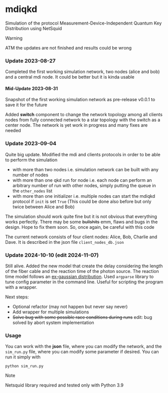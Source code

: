 # mdiqkd 

Simulation of the protocol Measurement-Device-Independent Quantum Key Distribution using NetSquid

> [!WARNING] 
> ATM the updates are not finished and results could be wrong

### Update 2023-08-27 

Completed the first working simulation network, two nodes (alice and bob) and a central mdi node. It could be better but it is kinda usable

#### Mid-Update 2023-08-31

Snapshot of the first working simulation network as pre-release v0.0.1 to save it for the future 

Added __switch__ component to change the network topology among all clients nodes from fully connected network to a star topology with the switch as a center node. The network is yet work in progress and many fixes are needed

### Update 2023-09-04

Quite big update. Modified the mdi and clients protocols in order to be able to perform the simulation

- with more than two nodes i.e. simulation network can be built with any number of nodes
- with more than one qkd run for node i.e. each node can perform an arbitrary number of run with other nodes, simply putting the queue in the ```other_nodes``` list
- with more than one initializer i.e. multiple nodes can start the mdiqkd protocol if ```init``` is set ```True``` (This could be done also before but only twice between Alice and Bob)

The simulation should work quite fine but it is not obvious that everything works perfectly. There may be some ~~bullshits~~ emm, flaws and bugs in the design. Hope to fix them soon. So, once again, be careful with this code

The current network consists of four client nodes: Alice, Bob, Charlie and Dave. It is described in the json file ```client_nodes_db.json```

### Update 2024-10-10 (edit 2024-11-07)

Still alive. Added the new model that create the delay considering the length of the fiber cable and the reaction time of the photon source. The reaction time model
follows an [ex-gaussian distribution](https://en.wikipedia.org/wiki/Exponentially_modified_Gaussian_distribution). 
Used ```argparse``` library to tune config parameter in the command line. Useful for scripting the program with a wrapper.

Next steps:

- Optional refactor (may not happen but never say never)
- Add wrapper for multiple simulations
- ~~Solve bug with some possible race conditions during runs~~ edit: bug solved by abort system implementation 

### Usage

You can work with the __json__ file, where you can modify the network, and the ``sim_run.py`` file, where you can modify some parameter if desired. You can run it simply with

```python sim_run.py```

> [!NOTE] 
> Netsquid library required and tested only with Python 3.9
